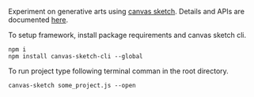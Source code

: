 Experiment on generative arts using [canvas sketch](https://github.com/mattdesl/canvas-sketch). Details and APIs are documented [here](https://github.com/mattdesl/canvas-sketch/blob/master/docs/api.md). 

To setup framework, install package requirements and canvas sketch cli.
```
npm i
npm install canvas-sketch-cli --global
```

To run project type following terminal comman in the root directory. 
```
canvas-sketch some_project.js --open
```

